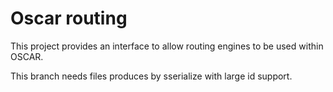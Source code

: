 # Oscar routing

This project provides an interface to allow routing engines to be used within OSCAR.

This branch needs files produces by sserialize with large id support.
